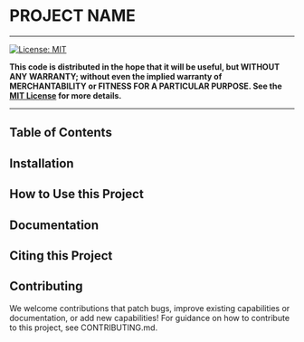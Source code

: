 # PROJECT NAME
[//]: <> (Give a project description: What your application does,
Why you used the technologies you used,
Some of the challenges you faced and features you hope to implement in the future.)
***
[![License: MIT](https://img.shields.io/badge/License-MIT-yellow.svg)](https://opensource.org/licenses/MIT)


**This code is distributed in the hope that it will be useful, but WITHOUT ANY WARRANTY; without even the implied warranty of MERCHANTABILITY or FITNESS FOR A PARTICULAR PURPOSE. See the [MIT License](http://choosealicense.com/licenses/mit/) for more details.**
***

## Table of Contents
[//]: <> (Optional, if you have a very long README, 
you might want to add a table of contents to make it easy for users to navigate to different sections easily.)

## Installation
[//]: <> (Provide step-by-step instructions on how to install your project. 
Even if it isn't a software package, give instructions on how to run locally. 
You should include the steps required to install your project and also the required dependencies if any.
Provide a step-by-step description of how to get the development environment set and running.)

## How to Use this Project
[//]: <> (Provide instructions and examples so users/contributors can use the project.
Explain what the code does and how to run it.
Include screenshots/examples. This may be superseded by an external documentation site.)

## Documentation
[//]: <> (If you have made the documentation available on a website provide a link, i.e. with:
Additional documentation is online at insert-address-here)

## Citing this Project
[//]: <> (Credit the developers of this code and point to any papers that users should cite.)

## Contributing
[//]: <> (If this is an open-source project that you will need other developers to contribute to,
you can use the included guidelines to let them know how they can contribute to your project.)
We welcome contributions that patch bugs, improve existing capabilities or documentation, or add new capabilities!
For guidance on how to contribute to this project, see CONTRIBUTING.md.
